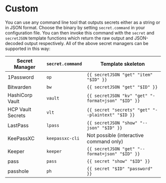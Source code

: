# Custom

You can use any command line tool that outputs secrets either as a string or in
JSON format. Choose the binary by setting `secret.command` in your
configuration file. You can then invoke this command with the `secret` and
`secretJSON` template functions which return the raw output and JSON-decoded
output respectively. All of the above secret managers can be supported in this
way:

| Secret Manager    | `secret.command` | Template skeleton                                  |
| ----------------- | ---------------- | -------------------------------------------------- |
| 1Password         | `op`             | `{{ secretJSON "get" "item" "$ID" }}`              |
| Bitwarden         | `bw`             | `{{ secretJSON "get" "$ID" }}`                     |
| HashiCorp Vault   | `vault`          | `{{ secretJSON "kv" "get" "-format=json" "$ID" }}` |
| HCP Vault Secrets | `vlt`            | `{{ secret "secrets" "get" "--plaintext" "$ID }}`  |
| LastPass          | `lpass`          | `{{ secretJSON "show" "--json" "$ID" }}`           |
| KeePassXC         | `keepassxc-cli`  | Not possible (interactive command only)            |
| Keeper            | `keeper`         | `{{ secretJSON "get" "--format=json" "$ID" }}`     |
| pass              | `pass`           | `{{ secret "show" "$ID" }}`                        |
| passhole          | `ph`             | `{{ secret "$ID" "password" }}`                    |
